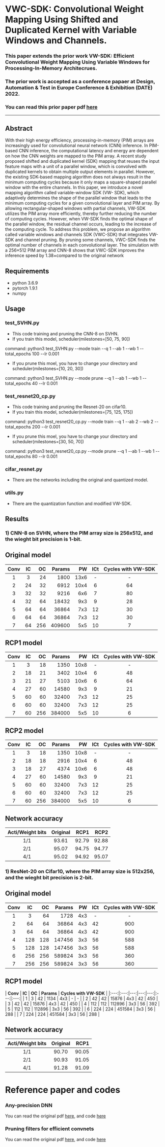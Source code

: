 # VWC-SDK: Convolutional Weight Mapping Using Shifted and Duplicated Kernel with Variable Windows and Channels.
### This paper extends the prior work VW-SDK: Efficient Convolutional Weight Mapping Using Variable Windows for Processing-In-Memory Architecrues.
### The prior work is accepted as a conference papaer at Design, Automation & Test in Europe Conference & Exhibition (DATE) 2022. 
### You can read this prior paper pdf [here](https://arxiv.org/abs/2112.11282)
---
## Abstract
With their high energy efficiency, processing-in-memory (PIM) arrays are increasingly used for convolutional neural network (CNN) inference. In PIM-based CNN inference, the computational latency and energy are dependent on how the CNN weights are mapped to the PIM array. A recent study proposed shifted and duplicated kernel (SDK) mapping that reuses the input feature maps with a unit of a parallel window, which is convolved with duplicated kernels to obtain multiple output elements in parallel. However, the existing SDK-based mapping algorithm does not always result in the minimum computing cycles because it only maps a square-shaped parallel window with the entire channels. In this paper, we introduce a novel mapping algorithm called variable-window SDK (VW-
SDK), which adaptively determines the shape of the parallel window that leads to the minimum computing cycles for a given convolutional layer and PIM array. By allowing rectangular-shaped windows with partial channels, VW-SDK utilizes the PIM array more efficiently, thereby further reducing the number of computing cycles. However, when VW-SDK finds the optimal shape of the parallel window, the residual channel occurs, leading to the increase of the computing cycle. To address this problem, we propose an algorithm called variable windows and channels SDK (VWC-SDK) that integrates VW-SDK and channel pruning. By pruning some channels, VWC-SDK finds the optimal number of channels in each convolutional layer. The simulation with a 256×512 PIM array and CNN-8 shows that VWC-SDK improves the inference speed by 1.38×compared to the original network

## Requirements
+ python 3.6.9
+ pytorch 1.9.1
+ numpy

## Usage

### test_SVHN.py
* This code training and pruning the CNN-8 on SVHN.
* If you train this model, scheduler(milestones=[50, 75, 90])

command: python3 test_SVHN.py --mode train --q 1 --ab 1 --wb 1 --total_epochs 100 --lr 0.001

* If you prune this moel, you have to change your directory and scheduler(milestones=[10, 20, 30])

command: python3 test_SVHN.py --mode prune --q 1 --ab 1 --wb 1 --total_epochs 40 --lr 0.001

### test_resnet20_cp.py
* This code training and pruning the Resnet-20 on cifar10.
* If you train this model, scheduler(milestones=[75, 125, 175])

command: python3 test_resnet20_cp.py --mode train --q 1 --ab 2 --wb 2 --total_epochs 200 --lr 0.001

* If you prune this moel, you have to change your directory and scheduler(milestones=[30, 50, 70])

command: python3 test_resnet20_cp.py --mode prune --q 1 --ab 1 --wb 1 --total_epochs 80 --lr 0.001

### cifar_resnet.py
* There are the networks including the original and quantized model.

### utils.py
* There are the quantization function and modified VW-SDK.


## Results
### 1) CNN-8 on SVHN, where the PIM array size is 256x512, and the wieght bit precision is 1-bit.
## Original model
| **Conv** | **IC** | **OC** | **Params** | **PW** | **ICt** | **Cycles with VW-SDK** |
|:---:|:---:|---:|---:|---:|:---:|:---:|
| 1 | 3 | 24 | 1800  | 13x6 | - | - |
| 2 | 24 | 32 | 6912 | 10x4 | 6 | 64 |
| 3 | 32 | 32 | 9216 | 6x6 | 7 | 80 |
| 4 | 32 | 64 | 18432 | 9x3 | 9 | 28 |
| 5 | 64 | 64 | 36864 | 7x3 | 12 | 30 |
| 6 | 64 | 64 | 36864 | 7x3 | 12 | 30 |
| 7 | 64 | 256 | 409600 | 5x5 | 10 | 7 |

## RCP1 model
| **Conv** | **IC** | **OC** | **Params** | **PW** | **ICt** | **Cycles with VW-SDK** |
|:---:|:---:|---:|---:|---:|:---:|:---:|
| 1 | 3 | 18 | 1350  | 10x8 | - | - |
| 2 | 18 | 21 | 3402 | 10x4 | 6 | 48 |
| 3 | 21 | 27 | 5103 | 10x6 | 6 | 64 |
| 4 | 27 | 60 | 14580 | 9x3 | 9 | 21 |
| 5 | 60 | 60 | 32400 | 7x3 | 12 | 25 |
| 6 | 60 | 60 | 32400 | 7x3 | 12 | 25 |
| 7 | 60 | 256 | 384000 | 5x5 | 10 | 6 |

## RCP2 model
| **Conv** | **IC** | **OC** | **Params** | **PW** | **ICt** | **Cycles with VW-SDK** |
|:---:|:---:|---:|---:|---:|:---:|:---:|
| 1 | 3 | 18 | 1350  | 10x8 | - | - |
| 2 | 18 | 18 | 2916 | 10x4 | 6 | 48 |
| 3 | 18 | 27 | 4374 | 10x6 | 6 | 48 |
| 4 | 27 | 60 | 14580 | 9x3 | 9 | 21 |
| 5 | 60 | 60 | 32400 | 7x3 | 12 | 25 |
| 6 | 60 | 60 | 32400 | 7x3 | 12 | 25 |
| 7 | 60 | 256 | 384000 | 5x5 | 10 | 6 |

## Network accuracy
|**Acti/Weight bits** | **Original** | **RCP1** | **RCP2** |
|:---:|:---:|---:|---:|
| 1/1 | 93.61 | 92.79  | 92.88 |
| 2/1 | 95.07 | 94.75  | 94.77 |
| 4/1 | 95.02 | 94.92  | 95.07 |



### 1) ResNet-20 on Cifar10, where the PIM array size is 512x256, and the wieght bit precision is 2-bit.
## Original model
| **Conv** | **IC** | **OC** | **Params** | **PW** | **ICt** | **Cycles with VW-SDK** |
|:---:|:---:|---:|---:|---:|:---:|:---:|
| 1 | 3 | 64 | 1728  | 4x3 | - | - |
| 2 | 64 | 64 | 36864 | 4x3 | 42 | 900 |
| 3 | 64 | 64 | 36864 | 4x3 | 42 | 900 |
| 4 | 128 | 128 | 147456 | 3x3 | 56 | 588 |
| 5 | 128 | 128 | 147456 | 3x3 | 56 | 588 |
| 6 | 256 | 256 | 589824 | 3x3 | 56 | 360 |
| 7 | 256 | 256 | 589824 | 3x3 | 56 | 360 |

## RCP1 model
| **Conv** | **IC** | **OC** | **Params** | **Cycles with VW-SDK** |
|:---:|:---:|---:|---:|---:|:---:|:---:|
| 1 | 3 | 42 | 1134  | 4x3 | - | - |
| 2 | 42 | 42 | 15876 | 4x3 | 42 | 450 |
| 3 | 42 | 42 | 15876 | 4x3 | 42 | 450 |
| 4 | 112 | 112 | 112896 | 3x3 | 56 | 392 |
| 5 | 112 | 112 | 112896 | 3x3 | 56 | 392 |
| 6 | 224 | 224 | 451584 | 3x3 | 56 | 288 |
| 7 | 224 | 224 | 451584 | 3x3 | 56 | 288 |

## Network accuracy
|**Acti/Weight bits** | **Original** | **RCP1** |
|:---:|:---:|---:|
| 1/1 | 90.70 | 90.05  |
| 2/1 | 90.93 | 91.05  |
| 4/1 | 91.28 | 91.09  |


# Reference paper and codes
### Any-precision DNN
You can read the original pdf [here](https://arxiv.org/abs/1911.07346), and code [here](https://github.com/SHI-Labs/Any-Precision-DNNs) 

### Pruning filters for efficient convnets
You can read the original pdf [here](https://arxiv.org/pdf/1608.08710.pdf), and code [here](https://github.com/VainF/Torch-Pruning) 
